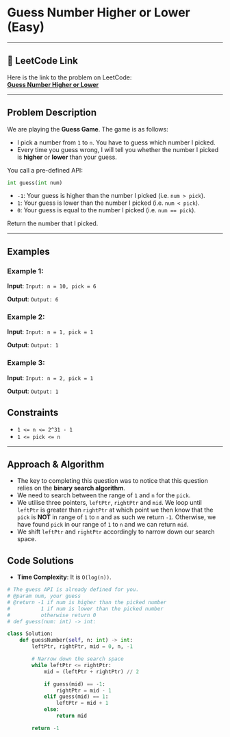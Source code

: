 # Guess Number Higher or Lower (Easy)

---

## 🔗 LeetCode Link

Here is the link to the problem on LeetCode:  
[**Guess Number Higher or Lower**](https://leetcode.com/problems/guess-number-higher-or-lower/)

---

## Problem Description

We are playing the **Guess Game**. The game is as follows:

- I pick a number from `1` to `n`. You have to guess which number I picked.
- Every time you guess wrong, I will tell you whether the number I picked is **higher** or **lower** than your guess.

You call a pre-defined API:

```python
int guess(int num)
```

- `-1`: Your guess is higher than the number I picked (i.e. `num > pick`).
- `1`: Your guess is lower than the number I picked (i.e. `num < pick`).
- `0`: Your guess is equal to the number I picked (i.e. `num == pick`).

Return the number that I picked.

---

## Examples

### Example 1:

**Input**:
`Input: n = 10, pick = 6`

**Output**:
`Output: 6`

### Example 2:

**Input**:
`Input: n = 1, pick = 1`

**Output**:
`Output: 1`

### Example 3:

**Input**:
`Input: n = 2, pick = 1`

**Output**:
`Output: 1`

## Constraints

- `1 <= n <= 2^31 - 1`
- `1 <= pick <= n`

---

## Approach & Algorithm

- The key to completing this question was to notice that this question relies on the **binary search algorithm**.
- We need to search between the range of `1` and `n` for the `pick`.
- We utilise three pointers, `leftPtr`, `rightPtr` and `mid`. We loop until `leftPtr` is greater than `rightPtr` at which point we then know that the `pick` is **NOT** in range of `1` to `n` and as such we return `-1`. Otherwise, we have found `pick` in our range of `1` to `n` and we can return `mid`.
- We shift `leftPtr` and `rightPtr` accordingly to narrow down our search space.

## Code Solutions

- **Time Complexity**: It is `O(log(n))`.

```python
# The guess API is already defined for you.
# @param num, your guess
# @return -1 if num is higher than the picked number
#          1 if num is lower than the picked number
#          otherwise return 0
# def guess(num: int) -> int:

class Solution:
    def guessNumber(self, n: int) -> int:
        leftPtr, rightPtr, mid = 0, n, -1

        # Narrow down the search space
        while leftPtr <= rightPtr:
            mid = (leftPtr + rightPtr) // 2

            if guess(mid) == -1:
                rightPtr = mid - 1
            elif guess(mid) == 1:
                leftPtr = mid + 1
            else:
                return mid

        return -1
```
